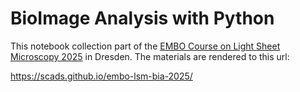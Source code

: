 # BioImage Analysis with Python

This notebook collection part of the [EMBO Course on Light Sheet Microscopy 2025](https://meetings.embo.org/event/25-lsm) in Dresden. The materials are rendered to this url:

https://scads.github.io/embo-lsm-bia-2025/

